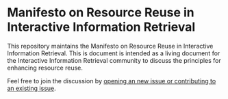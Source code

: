 # Manifesto on Resource Reuse in Interactive Information Retrieval

This repository maintains the Manifesto on Resource Reuse in Interactive Information Retrieval. This is document is intended as a living document for the Interactive Information Retrieval community to discuss the principles for enhancing resource reuse.

Feel free to join the discussion by [opening an new issue or contributing to an existing issue](https://github.com/biirrr/manifesto/issues).
